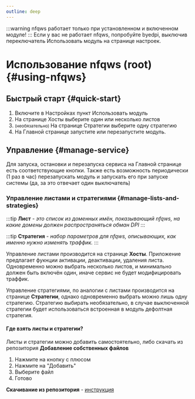 ```yaml
---
outline: deep
---
```


:::warning
nfqws работает только при установленном и включенном модуле!
:::
Если у вас не работает nfqws, попробуйте byedpi, выключив переключатель Использовать модуль на странице настроек.
# Использование nfqws (root) {#using-nfqws}

## Быстрый старт {#quick-start}
1. Включите в Настройках пункт Использовать модуль
2. На странице Хосты выберите один или несколько листов
3. <small>(необязательно) </small>На странице Стратегии выберите одну стратегию
4. На Главной странице запустите или перезапустите модуль.

## Управление {#manage-service}

Для запуска, остановки и перезапуска сервиса на Главной странице есть соответствующие кнопки.
Также есть возможность периодически (1 раз в час) перезапускать модуль и запускать его при запуске системы (да, за это отвечает один выключатель)

### Управление листами и стратегиями {#manage-lists-and-strategies}

:::tip
**Лист** - *это список из доменных имён, показывающий nfqws, на какие домены должен распространяться обман DPI*
:::

:::tip
**Стратегия** - *набор параметров для nfqws, описывающих, как именно нужно изменять траффик.*
:::

Управление листами производится на странице **Хосты**. Приложение предлагает фукнции активации, деактивации, удаления листа. Одновременно можно выбрать несколько листов, и минимально должен быть включён один, иначе сервис не будет модифицировать траффик.

Управление стратегиями, по аналогии с листами производится на странице **Стратегии**, однако одновременно выбрать можно лишь одну стратегию. Стратегию выбирать необязательно, в случае выключенной стратегии будет использоваться встроенная в модуль дефолтная стратегия.

#### Где взять листы и стратегии?
Листы и стратегии можно добавить самостоятельно, либо скачать из репозитория
**Добавление собственных файлов**
1. Нажмите на кнопку с плюсом
2. Нажмите на "Добавить"
3. Выберите файл
4. Готово


**Скачивание из репозитория** - [инструкция](repo.md#использование-usage)